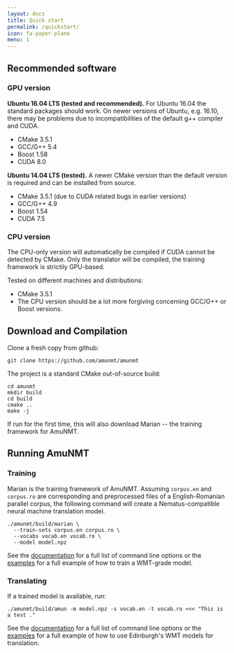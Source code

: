 ```yaml
---
layout: docs
title: Quick start
permalink: /quickstart/
icon: fa-paper-plane
menu: 1
---
```


## Recommended software

### GPU version

**Ubuntu 16.04 LTS (tested and recommended).**
For Ubuntu 16.04 the standard packages should work. On newer versions of
Ubuntu, e.g. 16.10, there may be problems due to incompatibilities of the
default g++ compiler and CUDA.

 * CMake 3.5.1
 * GCC/G++ 5.4
 * Boost 1.58
 * CUDA 8.0

**Ubuntu 14.04 LTS (tested).**
A newer CMake version than the default version is required and can be installed
from source.

 * CMake 3.5.1 (due to CUDA related bugs in earlier versions)
 * GCC/G++ 4.9
 * Boost 1.54
 * CUDA 7.5

### CPU version

The CPU-only version will automatically be compiled if CUDA cannot be detected by CMake.
Only the translator will be compiled, the training framework is strictily GPU-based.

Tested on different machines and distributions:

 * CMake 3.5.1
 * The CPU version should be a lot more forgiving concerning GCC/G++ or Boost versions.

## Download and Compilation

Clone a fresh copy from github:

    git clone https://github.com/amunmt/amunmt

The project is a standard CMake out-of-source build:

    cd amunmt
    mkdir build
    cd build
    cmake ..
    make -j

If run for the first time, this will also download Marian -- the training
framework for AmuNMT.

## Running AmuNMT

### Training

Marian is the training framework of AmuNMT. Assuming `corpus.en` and `corpus.ro` are
corresponding and preprocessed files of a English-Romanian parallel corpus, the
following command will create a Nematus-compatible neural machine translation model.

    ./amunmt/build/marian \
      --train-sets corpus.en corpus.ro \
      --vocabs vocab.en vocab.ro \
      --model model.npz

See the [documentation](/docs/#marian) for a full list of command line
options or the [examples](/examples/training) for a full example of how to train
a WMT-grade model.

### Translating

If a trained model is available, run:

    ./amunmt/build/amun -m model.npz -s vocab.en -t vocab.ro <<< "This is a test ."

See the [documentation](/docs/#amun) for a full list of command line options
or the [examples](/examples/translating) for a full example of how to use
Edinburgh's WMT models for translation.
